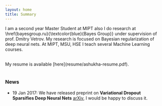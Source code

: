 ```yaml
---
layout: home
title: Summary
---
```


I am a second year Master Student at MIPT also I do research at \href{bayesgroup.ru}{\textcolor{blue}{Bayes Group}} under supervision of prof. Dmitry Vetrov. My research is focused on Bayesian regularization of deep neural nets. At MIPT, MSU, HSE I teach several Machine Learning courses. 

<br />
My resume is available [here](resume/ashukha-resume.pdf).
<br />
<br />

### News 
- 19 Jan 2017: We have released preprint on **Variational Dropout Sparsifies Deep Neural Nets**  [arXiv](https://arxiv.org/abs/1701.05369), I would be happy to discuss it.
